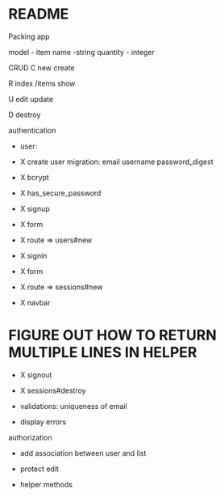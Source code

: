 # README

Packing app

model - item
name -string
quantity - integer

CRUD
C
new
create

R
index /items
show

U
edit
update

D
destroy 


authentication

- user: 
- X create user migration: email username password_digest
- X bcrypt
- X has_secure_password



- X signup 
- X form
- X route => users#new


- X signin
- X form
- X route => sessions#new


- X navbar
# FIGURE OUT HOW TO RETURN MULTIPLE LINES IN HELPER

- X signout 
- X sessions#destroy

- validations: uniqueness of email
- display errors

authorization
- add association between user and list
- protect edit 

- helper methods


